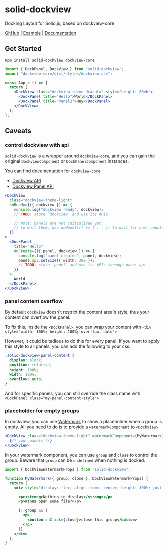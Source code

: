 # solid-dockview

Docking Layout for Solid.js, based on dockview-core

[GitHub](https://github.com/lyonbot/solid-dockview) | [Example](https://lyonbot.github.io/solid-dockview/) | [Documentation](https://lyonbot.github.io/solid-dockview/)

## Get Started

```
npm install solid-dockview dockview-core
```

```jsx
import { DockPanel, DockView } from "solid-dockview";
import "dockview-core/dist/styles/dockview.css";

const App = () => {
  return (
    <DockView class="dockview-theme-dracula" style="height: 80vh">
      <DockPanel title="Hello">World</DockPanel>
      <DockPanel title="Panel2">Hey</DockPanel>
    </DockView>
  );
};
```

## Caveats

### control dockview with api

`solid-dockview` is a wrapper around `dockview-core`, and you can gain the original `DockviewComponent` or `DockPanelComponent` instances.

You can find documentation for `dockview-core`:

- [Dockview API](https://dockview.dev/docs/components/dockview/#dockview-api)
- [Dockview Panel API](https://dockview.dev/docs/components/dockview/#dockview-panel-api)

```jsx
<DockView
  class="dockview-theme-light"
  onReady={({ dockview }) => {
    console.log("dockview ready", dockview);
    // TODO: store `dockview` and use its APIs

    // Note: panels are not initialized yet.
    // to wait them, use onMount(() => { ... }) to wait for next update
  }}
>
  <DockPanel
    title="Hello"
    onCreate={({ panel, dockview }) => {
      console.log("panel created", panel, dockview);
      panel.api.setSize({ width: 300 });
      // TODO: store `panel` and use its APIs through panel.api.
    }}
  >
    World
  </DockPanel>
</DockView>
```

### panel content overflow

By default `dockview` doesn't restrict the content area's style, thus your content can overflow the panel.

To fix this, inside the `<DockPanel>`, you can wrap your content with `<div style="width: 100%; height: 100%; overflow: auto">`

However, it could be tedious to do this for every panel. If you want to apply this style to all panels, you can add the following to your css:

```css
.solid-dockview-panel-content {
  display: block;
  position: relative;
  height: 100%;
  width: 100%;
  overflow: auto;
}
```

And for specific panels, you can still override the class name with `<DockPanel class="my-panel-content-style">`

### placeholder for empty groups

In dockview, you can use [Watermark](https://dockview.dev/docs/components/dockview/#watermark) to show a placeholder when a group is empty. All you need to do is to provide a `watermarkComponent` to `<DockView>`.

```jsx
<DockView class="dockview-theme-light" watermarkComponent={MyWatermark}>
  {/* your panels */}
</DockView>
```

In your watermark component, you can use `group` and `close` to control the group. Beware that `group` can be `undefined` when nothing is docked.

```jsx
import { DockViewWatermarkProps } from "solid-dockview";

function MyWatermark({ group, close }: DockViewWatermarkProps) {
  return (
    <div style="display: flex; align-items: center; height: 100%; justify-content: center; color: #CCC; flex-flow: column">

      <p><strong>Nothing to display</strong></p>
      <p>Wanna open some file?</p>

      {!!group && (
        <p>
          <button onClick={close}>close this group</button>
        </p>
      )}
    </div>
  );
}
```
